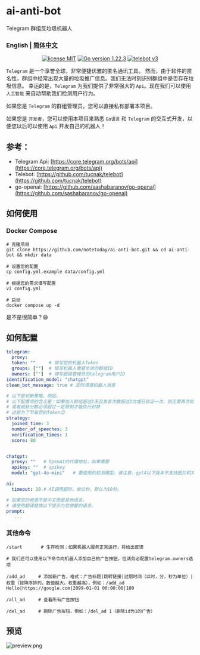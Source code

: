 # ai-anti-bot

Telegram 群组反垃圾机器人

### English | [简体中文](wiki/readme_zh.md)

<p align="center">
<a href="https://opensource.org/licenses/MIT"><img src="https://img.shields.io/badge/license-MIT-blue" alt="license MIT"></a>
<a href="https://golang.org"><img src="https://img.shields.io/badge/Golang-1.22.3-red" alt="Go version 1.22.3"></a>
<a href="https://github.com/tucnak/telebot"><img src="https://img.shields.io/badge/Telebot Framework-v3-lightgrey" alt="telebot v3"></a>
</p>

`Telegram` 是一个享誉全球，非常便捷优雅的匿名通讯工具。
然而，由于软件的匿名性，群组中经常出现大量的垃圾推广信息。我们无法时刻识别群组中是否存在垃圾信息。
幸运的是，`Telegram` 为我们提供了非常强大的 `Api`。现在我们可以使用 `人工智能` 来自动帮助我们检测用户行为。

如果您是 `Telegram` 的群组管理员，您可以直接私有部署本项目。

如果您是 `开发者`，您可以使用本项目来熟悉 `Go语言` 和 `Telegram` 的交互式开发，以便您以后可以使用 `Api` 开发自己的机器人！

## 参考：
- Telegram Api: [https://core.telegram.org/bots/api](https://core.telegram.org/bots/api)
- Telebot: [https://github.com/tucnak/telebot](https://github.com/tucnak/telebot)
- go-openai: [https://github.com/sashabaranov/go-openai](https://github.com/sashabaranov/go-openai)

## 如何使用

### Docker Compose

```shell
# 克隆项目
git clone https://github.com/notetoday/ai-anti-bot.git && cd ai-anti-bot && mkdir data

# 设置您的配置
cp config.yml.example data/config.yml

# 根据您的需求填写配置
vi config.yml

# 启动
docker compose up -d
```
是不是很简单？😄

## 如何配置
```yml
telegram:
  proxy:
  token: ""     # 填写您的机器人Token
  groups: [""]  # 填写机器人需要生效的群组ID
  owners: [""]  # 填写超级管理员的telegram用户ID
identification_model: "chatgpt"
clean_bot_message: true # 定时清理机器人消息

# 以下是判断策略。例如，
# 以下配置项的含义是：如果加入群组超过3天且发言次数超过3次或已验证一次，则无需再次验证。
# 或者威胁分数必须超过一定限制才能执行封禁
# 这是为了节省您的Token😊
strategy:
  joined_time: 3
  number_of_speeches: 3
  verification_times: 1
  score: 80


chatgpt:
  proxy: ""   # OpenAI的代理地址，如果需要
  apikey: ""  # apikey
  model: "gpt-4o-mini"   # 要使用的检测模型。请注意，gpt4以下版本不支持图片和文件交互。

ai:
  timeout: 10 # AI调用超时，单位秒。默认为10秒。

# 如果您的母语不是中文而是其他语言，
# 请使用翻译替换以下提示为您想要的语言。
prompt:
   ...
```

### 其他命令
```
/start       # 生存检测：如果机器人服务正常运行，将给出反馈

# 我们还可以使用以下命令向机器人添加自己的广告按钮，但请务必配置telegram.owners选项

/add_ad     # 添加新广告，格式：广告标题|跳转链接|过期时间（以时，分，秒为单位）|权重（按降序排列，数值越大，权重越高），例如：/add_ad Hello|https://google.com|2099-01-01 00:00:00|100

/all_ad     # 查看所有广告按钮

/del_ad     # 删除广告按钮，例如：/del_ad 1（删除id为1的广告）
```

## 预览
![preview.png](wiki/preview.png)